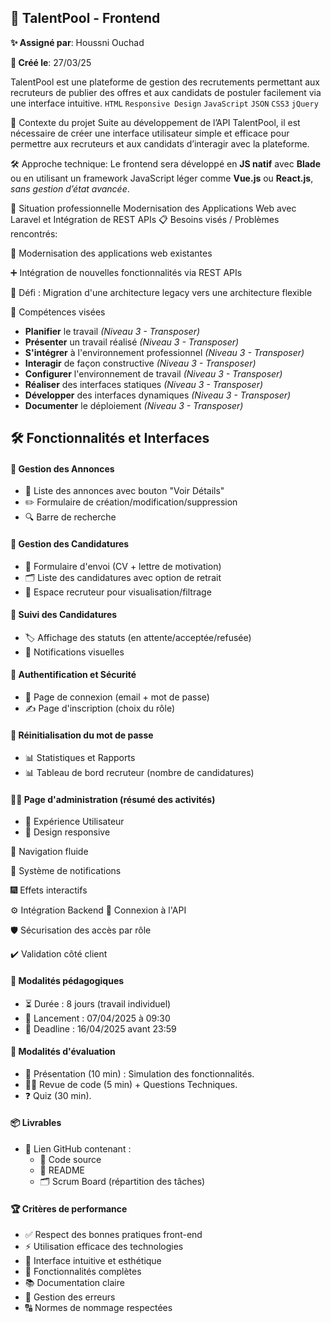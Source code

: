 ## 🌟 TalentPool - Frontend

**✨ Assigné par**: Houssni Ouchad

**📅 Créé le**: 27/03/25

TalentPool est une plateforme de gestion des recrutements permettant aux recruteurs de publier des offres et aux candidats de postuler facilement via une interface intuitive.
`HTML` `Responsive Design` `JavaScript` `JSON` `CSS3` `jQuery`

📌 Contexte du projet
Suite au développement de l’API TalentPool, il est nécessaire de créer une interface utilisateur simple et efficace pour permettre aux recruteurs et aux candidats d’interagir avec la plateforme. 

🛠 Approche technique:
Le frontend sera développé en **JS natif** avec **Blade** ou en utilisant un framework JavaScript léger comme **Vue.js** ou **React.js**, _sans gestion d’état avancée_.


🏢 Situation professionnelle
Modernisation des Applications Web avec Laravel et Intégration de REST APIs
📋 Besoins visés / Problèmes rencontrés:

🔄 Modernisation des applications web existantes

➕ Intégration de nouvelles fonctionnalités via REST APIs

🚧 Défi : Migration d'une architecture legacy vers une architecture flexible

🎯 Compétences visées
- **Planifier** le travail _(Niveau 3 - Transposer)_
- **Présenter** un travail réalisé _(Niveau 3 - Transposer)_
- **S'intégrer** à l'environnement professionnel _(Niveau 3 - Transposer)_
- **Interagir** de façon constructive _(Niveau 3 - Transposer)_
- **Configurer** l'environnement de travail _(Niveau 3 - Transposer)_
- **Réaliser** des interfaces statiques _(Niveau 3 - Transposer)_
- **Développer** des interfaces dynamiques _(Niveau 3 - Transposer)_
- **Documenter** le déploiement _(Niveau 3 - Transposer)_

## 🛠 Fonctionnalités et Interfaces
#### 📢 Gestion des Annonces
- 📜 Liste des annonces avec bouton "Voir Détails"
- ✏️ Formulaire de création/modification/suppression
- 🔍 Barre de recherche

#### 📄 Gestion des Candidatures
- 📝 Formulaire d'envoi (CV + lettre de motivation)
- 🗂 Liste des candidatures avec option de retrait
- 👀 Espace recruteur pour visualisation/filtrage

#### 🔄 Suivi des Candidatures
- 🏷 Affichage des statuts (en attente/acceptée/refusée)
- 🔔 Notifications visuelles

#### 🔐 Authentification et Sécurité
- 🔑 Page de connexion (email + mot de passe)
- ✍️ Page d'inscription (choix du rôle)

#### 🔄 Réinitialisation du mot de passe
- 📊 Statistiques et Rapports
- 📊 Tableau de bord recruteur (nombre de candidatures)

#### 👨‍💼 Page d'administration (résumé des activités)
- 💎 Expérience Utilisateur
- 📱 Design responsive

🧭 Navigation fluide

💬 Système de notifications

🎆 Effets interactifs

⚙️ Intégration Backend
🔌 Connexion à l'API

🛡 Sécurisation des accès par rôle

✔️ Validation côté client

#### 📅 Modalités pédagogiques
- ⏳ Durée : 8 jours (travail individuel)
- 🚀 Lancement : 07/04/2025 à 09:30
- 🏁 Deadline : 16/04/2025 avant 23:59

#### 📝 Modalités d'évaluation
- 🎥 Présentation (10 min) : Simulation des fonctionnalités.
- 👨‍💻 Revue de code (5 min) + Questions Techniques.
- ❓ Quiz (30 min).

#### 📦 Livrables
- 🔗 Lien GitHub contenant :
    * 📂 Code source
    * 📖 README
    * 🗂 Scrum Board (répartition des tâches)

#### 🏆 Critères de performance
- ✅ Respect des bonnes pratiques front-end
- ⚡ Utilisation efficace des technologies
- 🎨 Interface intuitive et esthétique
- 🔧 Fonctionnalités complètes
- 📚 Documentation claire
- 🚨 Gestion des erreurs
- 🔠 Normes de nommage respectées